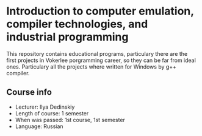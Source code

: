 # Introduction to computer emulation, compiler technologies, and industrial programming

This repository contains educational programs, particulary there are the first projects in Vokerlee porgramming career, so they can be far from ideal ones.
Particulary all the projects where written for Windows by g++ compiler.

## Course info

* Lecturer: Ilya Dedinskiy
* Length of course: 1 semester
* When was passed: 1st course, 1st semester
* Language: Russian
